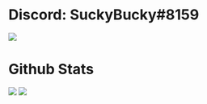 <h1>Discord: SuckyBucky#8159</h1>
<p><a href="#"><img height=auto width=auto src="https://discord.c99.nl/widget/theme-2/877272018486198322.png" height="1000px"/></a></p>
<h1>Github Stats</h1>
<a><img src="https://github-readme-stats.vercel.app/api/top-langs/?username=SuckyBuckyYT&langs_count=8&count_private=true&layout=compact&theme=react&hide_border=true&bg_color=0D1117" /></a>
<a><img src="https://github-readme-stats.vercel.app/api?username=SuckyBuckyYT&show_icons=true&count_private=true&theme=react&hide_border=true&bg_color=0D1117" />
